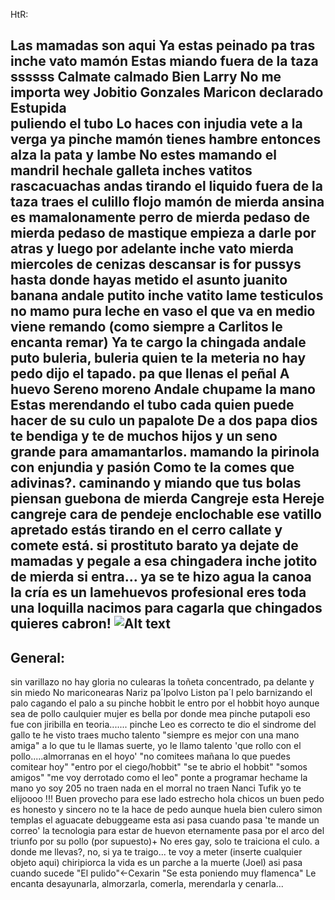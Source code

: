 HtR:

Las mamadas son aqui
Ya estas peinado pa tras
inche vato mamón
Estas miando fuera de la taza ssssss
Calmate calmado
Bien Larry 
No me importa wey
Jobitio Gonzales
Maricon declarado
Estupida   
puliendo el tubo
Lo haces con injudia
vete a la verga ya
pinche mamón
tienes hambre entonces alza la pata y lambe
No estes mamando el mandril
hechale galleta
inches vatitos rascacuachas
andas tirando el liquido fuera de la taza
traes el culillo flojo
mamón de mierda
ansina es
mamalonamente
perro de mierda
pedaso de mierda
pedaso de mastique
empieza a darle por atras y luego por adelante
inche vato mierda miercoles de cenizas
descansar is for pussys
hasta donde hayas metido el asunto
juanito banana
andale putito
inche vatito lame testiculos
no mamo pura leche en vaso
el que va en medio viene remando (como siempre a Carlitos le encanta remar)
Ya te cargo la chingada
andale puto
buleria, buleria quien te la meteria
no hay pedo dijo el tapado.
pa que llenas el peñal
A huevo 
Sereno moreno
Andale chupame la mano
Estas merendando el tubo
cada quien puede hacer de su culo un papalote
De a dos papa
dios te bendiga y te de muchos hijos y un seno grande para amamantarlos. 
mamando la pirinola con enjundia y pasión
Como te la comes que adivinas?.
caminando y miando
que tus bolas piensan
guebona de mierda
Cangreje esta
Hereje cangreje cara de pendeje
enclochable
ese vatillo apretado
estás tirando en el cerro 
callate y comete está.
si prostituto barato
ya dejate de mamadas y pegale a esa chingadera
inche jotito de mierda
si entra...
ya se te hizo agua la canoa 
la cría es un lamehuevos profesional 
eres toda una loquilla
nacimos para cagarla 
que chingados quieres cabron! 
![Alt text](http://i0.kym-cdn.com/entries/icons/original/000/006/216/7nTnr.png "True Story")
-------------------------------------
General:
------------------------------------
sin varillazo no hay gloria
no culearas
la toñeta
concentrado, pa delante y sin miedo
No mariconearas
Nariz pa´lpolvo
Liston pa´l pelo
barnizando el palo
cagando el palo
a su pinche hobbit
le entro por el hobbit
hoyo aunque sea de pollo
caulquier mujer es bella por donde mea
pinche putapoli
eso fue con jiribilla
en teoria.......
pinche Leo
es correcto
te dio el sindrome del gallo
te he visto
traes mucho talento
"siempre es mejor con una mano amiga"
a lo que tu le llamas suerte, yo le llamo talento
'que rollo con el pollo.....almorranas en el hoyo'
"no comitees mañana lo que puedes comitear hoy"
"entro por el ciego/hobbit" 
"se te abrio el hobbit"
"somos amigos"
"me voy derrotado como el leo" 
ponte a programar
hechame la mano
yo soy 205
no traen nada en el morral
no traen Nanci
Tufik yo te elijoooo !!!
Buen provecho para ese lado estrecho
hola chicos
un buen pedo es honesto y sincero 
no te la hace de pedo aunque huela bien culero
simon templas el aguacate
debuggeame esta
asi pasa cuando pasa
'te mande un correo'
la tecnologia para estar de huevon eternamente
pasa por el arco del triunfo
por su pollo (por supuesto)+
No eres gay, solo te traiciona el culo.
a donde me llevas?, no, si ya te traigo...
te voy a meter (inserte cualquier objeto aqui)
chiripiorca
la vida es un parche a la muerte (Joel)
asi pasa cuando sucede
"El pulido"<-Cexarin
"Se esta poniendo muy flamenca"
Le encanta desayunarla, almorzarla, comerla, merendarla y cenarla...
